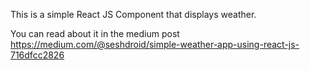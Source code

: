 This is a simple React JS Component that displays weather.

You can read about it in the medium post
https://medium.com/@seshdroid/simple-weather-app-using-react-js-716dfcc2826